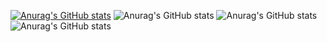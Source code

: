 [![Anurag's GitHub stats](https://github-readme-stats.vercel.app/api?username=sunshine-724)](https://github.com/sunshine-724/github-readme-stats)
![Anurag's GitHub stats](https://github-readme-stats.vercel.app/api?username=sunshine-724&count_private=true)
![Anurag's GitHub stats](https://github-readme-stats.vercel.app/api?username=sunshine-724&show_icons=true)
![Anurag's GitHub stats](https://github-readme-stats.vercel.app/api?username=sunshine-724&show_icons=true&theme=radical)
